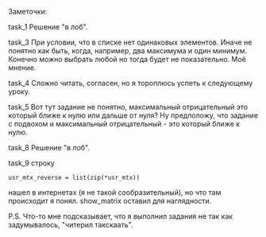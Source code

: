 Заметочки:

task_1 Решение "в лоб".

task_3 При условии, что в списке нет одинаковых элементов. Иначе не понятно 
как быть, когда, например, два максимума и один минимум. Конечно можно выбрать 
любой но тогда будет не показательно. Моё мнение.

task_4 Сложно читать, согласен, но я тороплюсь успеть к следующему уроку.

task_5 Вот тут задание не понятно, максимальный отрицательный это который ближе
к нулю или дальше от нуля? Ну предположу, что задание с подвохом и 
максимальный отрицательный - это который ближе к нулю.

task_8 Решение "в лоб".

task_9 строку

    usr_mtx_reverse = list(zip(*usr_mtx))
    
нашел в интернетах (я не такой сообразительный), но что там происходит я понял.
show_matrix оставил для наглядности.

P.S. Что-то мне подсказывает, что я выполнил задания не так как задумывалось,
"читерил такскаать".